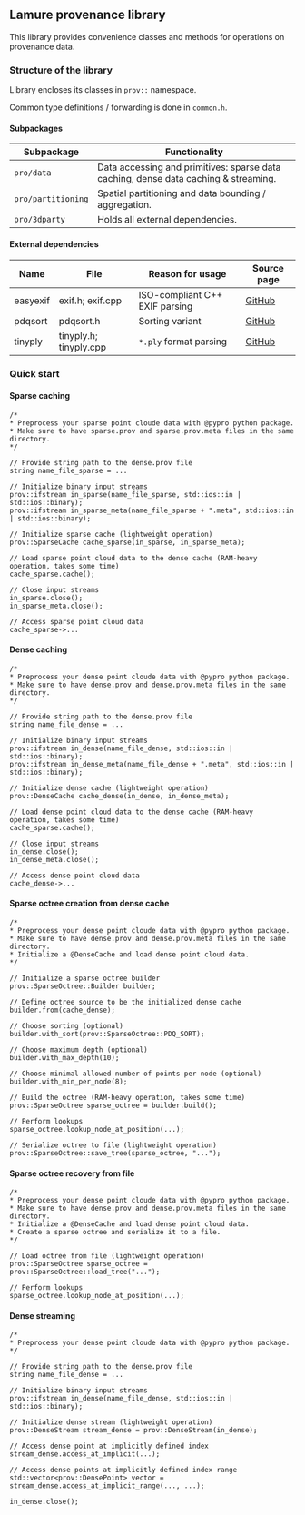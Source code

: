 ## Lamure provenance library

This library provides convenience classes and methods for operations on provenance data.

### Structure of the library

Library encloses its classes in `prov::` namespace.

Common type definitions / forwarding is done in `common.h`.

#### Subpackages

| Subpackage | Functionality |
|---|---|
| `pro/data` | Data accessing and primitives: sparse data caching, dense data caching & streaming. |
| `pro/partitioning` | Spatial partitioning and data bounding / aggregation. |
| `pro/3dparty` | Holds all external dependencies. |

#### External dependencies

| Name | File | Reason for usage | Source page |
|---|---|---|---|
| easyexif | exif.h; exif.cpp | ISO-compliant C++ EXIF parsing | [GitHub](https://github.com/mayanklahiri/easyexif) |
| pdqsort | pdqsort.h | Sorting variant | [GitHub](https://github.com/orlp/pdqsort) |
| tinyply | tinyply.h; tinyply.cpp | `*.ply` format parsing | [GitHub](https://github.com/ddiakopoulos/tinyply) |


### Quick start

#### Sparse caching

    /*
    * Preprocess your sparse point cloude data with @pypro python package.
    * Make sure to have sparse.prov and sparse.prov.meta files in the same directory.
    */

    // Provide string path to the dense.prov file
    string name_file_sparse = ...

    // Initialize binary input streams
    prov::ifstream in_sparse(name_file_sparse, std::ios::in | std::ios::binary);
    prov::ifstream in_sparse_meta(name_file_sparse + ".meta", std::ios::in | std::ios::binary);

    // Initialize sparse cache (lightweight operation)
    prov::SparseCache cache_sparse(in_sparse, in_sparse_meta);

    // Load sparse point cloud data to the dense cache (RAM-heavy operation, takes some time)
    cache_sparse.cache();

    // Close input streams
    in_sparse.close();
    in_sparse_meta.close();

    // Access sparse point cloud data
    cache_sparse->...

#### Dense caching

    /*
    * Preprocess your dense point cloude data with @pypro python package.
    * Make sure to have dense.prov and dense.prov.meta files in the same directory.
    */

    // Provide string path to the dense.prov file
    string name_file_dense = ...

    // Initialize binary input streams
    prov::ifstream in_dense(name_file_dense, std::ios::in | std::ios::binary);
    prov::ifstream in_dense_meta(name_file_dense + ".meta", std::ios::in | std::ios::binary);

    // Initialize dense cache (lightweight operation)
    prov::DenseCache cache_dense(in_dense, in_dense_meta);

    // Load dense point cloud data to the dense cache (RAM-heavy operation, takes some time)
    cache_sparse.cache();

    // Close input streams
    in_dense.close();
    in_dense_meta.close();

    // Access dense point cloud data
    cache_dense->...

#### Sparse octree creation from dense cache

    /*
    * Preprocess your dense point cloude data with @pypro python package.
    * Make sure to have dense.prov and dense.prov.meta files in the same directory.
    * Initialize a @DenseCache and load dense point cloud data.
    */

    // Initialize a sparse octree builder
    prov::SparseOctree::Builder builder;

    // Define octree source to be the initialized dense cache
    builder.from(cache_dense);

    // Choose sorting (optional)
    builder.with_sort(prov::SparseOctree::PDQ_SORT);

    // Choose maximum depth (optional)
    builder.with_max_depth(10);

    // Choose minimal allowed number of points per node (optional)
    builder.with_min_per_node(8);

    // Build the octree (RAM-heavy operation, takes some time)
    prov::SparseOctree sparse_octree = builder.build();

    // Perform lookups
    sparse_octree.lookup_node_at_position(...);

    // Serialize octree to file (lightweight operation)
    prov::SparseOctree::save_tree(sparse_octree, "...");

#### Sparse octree recovery from file

    /*
    * Preprocess your dense point cloude data with @pypro python package.
    * Make sure to have dense.prov and dense.prov.meta files in the same directory.
    * Initialize a @DenseCache and load dense point cloud data.
    * Create a sparse octree and serialize it to a file.
    */

    // Load octree from file (lightweight operation)
    prov::SparseOctree sparse_octree = prov::SparseOctree::load_tree("...");

    // Perform lookups
    sparse_octree.lookup_node_at_position(...);

#### Dense streaming

    /*
    * Preprocess your dense point cloude data with @pypro python package.
    */

    // Provide string path to the dense.prov file
    string name_file_dense = ...

    // Initialize binary input streams
    prov::ifstream in_dense(name_file_dense, std::ios::in | std::ios::binary);

    // Initialize dense stream (lightweight operation)
    prov::DenseStream stream_dense = prov::DenseStream(in_dense);

    // Access dense point at implicitly defined index
    stream_dense.access_at_implicit(...);

    // Access dense points at implicitly defined index range
    std::vector<prov::DensePoint> vector = stream_dense.access_at_implicit_range(..., ...);

    in_dense.close();